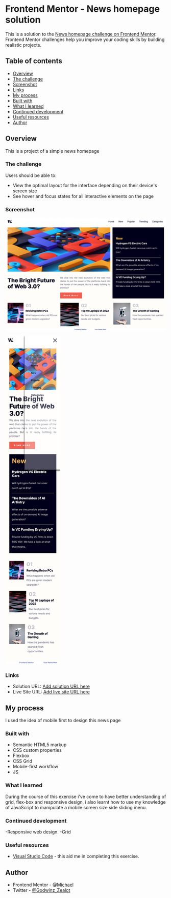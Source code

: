 # Frontend Mentor - News homepage solution

This is a solution to the [News homepage challenge on Frontend Mentor](https://www.frontendmentor.io/challenges/news-homepage-H6SWTa1MFl). Frontend Mentor challenges help you improve your coding skills by building realistic projects. 

## Table of contents

  - [Overview](#overview)
  - [The challenge](#the-challenge)
  - [Screenshot](#screenshot)
  - [Links](#links)
  - [My process](#my-process)
  - [Built with](#built-with)
  - [What I learned](#what-i-learned)
  - [Continued development](#continued-development)
  - [Useful resources](#useful-resources)
  - [Author](#author)


## Overview

  This is a project of a simple news homepage

### The challenge

  Users should be able to:

  - View the optimal layout for the interface depending on their device's screen size
  - See hover and focus states for all interactive elements on the page

### Screenshot

![](./assets/images/Screenshot%202023-02-16%20at%2008-24-09%20Frontend%20Mentor%20News%20homepage.png)

![](./assets/images/Screenshot%202023-02-16%20at%2009-07-56%20Frontend%20Mentor%20News%20homepage.png)


### Links

- Solution URL: [Add solution URL here](https://your-solution-url.com)
- Live Site URL: [Add live site URL here](https://your-live-site-url.com)

## My process

  I used the idea of mobile first to design this news page

### Built with

- Semantic HTML5 markup
- CSS custom properties
- Flexbox
- CSS Grid
- Mobile-first workflow
- JS

### What I learned

  During the course of this exercise i've come to have better understanding of grid, flex-box and responsive design, i also learnt how to use my knowledge of JavaScript to manipulate a mobile screen size side sliding menu.

### Continued development

  -Responsive web design.
  -Grid

### Useful resources

- [Visual Studio Code](https://code.visualstudio.com/insiders/) - this aid me in completing this exercise.

## Author

- Frontend Mentor - [@Michael](https://www.frontendmentor.io/profile/yourusername)
- Twitter - [@Godwinz_Zealot](https://www.twitter.com/yourusername)



